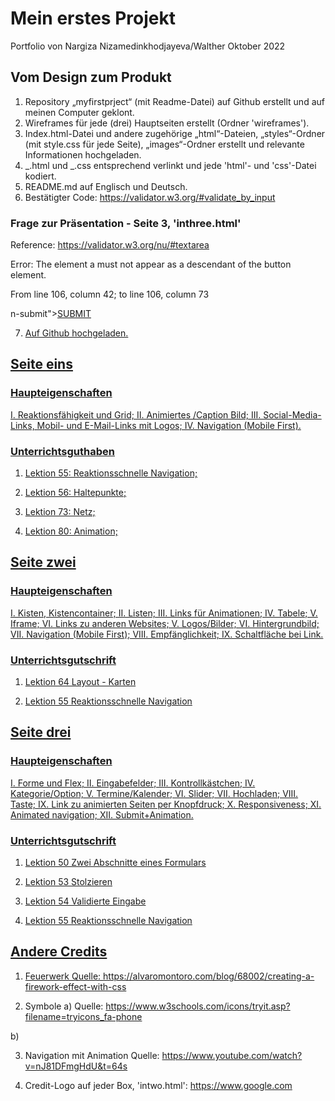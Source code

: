 # Mein erstes Projekt

Portfolio von Nargiza Nizamedinkhodjayeva/Walther Oktober 2022

## Vom Design zum Produkt

1. Repository „myfirstprject“ (mit Readme-Datei) auf Github erstellt und auf meinen Computer geklont.
2. Wireframes für jede (drei) Hauptseiten erstellt (Ordner 'wireframes').
3. Index.html-Datei und andere zugehörige „html“-Dateien, „styles“-Ordner (mit style.css für jede Seite), „images“-Ordner erstellt und relevante Informationen hochgeladen.
4. _.html und _.css entsprechend verlinkt und jede 'html'- und 'css'-Datei kodiert.
5. README.md auf Englisch und Deutsch.
6. Bestätigter Code: https://validator.w3.org/#validate_by_input

### Frage zur Präsentation - Seite 3, 'inthree.html'
Reference: https://validator.w3.org/nu/#textarea

Error: The element a must not appear as a descendant of the button element.

From line 106, column 42; to line 106, column 73

n-submit"><a href="walkcat.html" id="cat">SUBMIT


7. Auf Github hochgeladen.

## Seite eins

### Haupteigenschaften

I. Reaktionsfähigkeit und Grid;
II. Animiertes /Caption Bild;
III. Social-Media-Links, Mobil- und E-Mail-Links mit Logos;
IV. Navigation (Mobile First).

### Unterrichtsguthaben

1. Lektion 55:
   Reaktionsschnelle Navigation;

2. Lektion 56:
   Haltepunkte;

3. Lektion 73:
   Netz;

4. Lektion 80:
   Animation;

## Seite zwei

### Haupteigenschaften

I. Kisten, Kistencontainer;
II. Listen;
III. Links für Animationen;
IV. Tabele;
V. Iframe;
VI. Links zu anderen Websites;
V. Logos/Bilder;
VI. Hintergrundbild;
VII. Navigation (Mobile First);
VIII. Empfänglichkeit;
IX. Schaltfläche bei Link.

### Unterrichtsgutschrift

1. Lektion 64
   Layout - Karten

2. Lektion 55
   Reaktionsschnelle Navigation

## Seite drei

### Haupteigenschaften

I. Forme und Flex;
II. Eingabefelder;
III. Kontrollkästchen;
IV. Kategorie/Option;
V. Termine/Kalender;
VI. Slider;
VII. Hochladen;
VIII. Taste;
IX. Link zu animierten Seiten per Knopfdruck;
X. Responsiveness;
XI. Animated navigation;
XII. Submit+Animation.

### Unterrichtsgutschrift

1. Lektion 50
   Zwei Abschnitte eines Formulars

2. Lektion 53
   Stolzieren

3. Lektion 54
   Validierte Eingabe

4. Lektion 55
   Reaktionsschnelle Navigation

## Andere Credits

1. Feuerwerk
   Quelle: https://alvaromontoro.com/blog/68002/creating-a-firework-effect-with-css

2. Symbole
   a) Quelle: https://www.w3schools.com/icons/tryit.asp?filename=tryicons_fa-phone

b) <!--Skriptlinks für Mediensymbole-->

  <script type="module" src="https://unpkg.com/ionicons@5.5.2/dist/ionicons/ionicons.esm.js"></script>
  <script nomodule src="https://unpkg.com/ionicons@5.5.2/dist/ionicons/ionicons.js"></script>

3. Navigation mit Animation
   Quelle: https://www.youtube.com/watch?v=nJ81DFmgHdU&t=64s

4. Credit-Logo auf jeder Box, 'intwo.html':
   https://www.google.com


